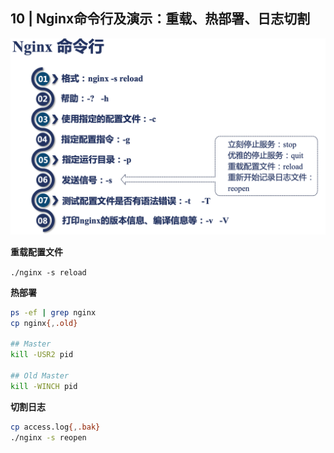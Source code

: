 ## 10 | Nginx命令行及演示：重载、热部署、日志切割

<img src="10.png" />


**重载配置文件**

`./nginx -s reload`

**热部署**

```bash
ps -ef | grep nginx
cp nginx{,.old}

## Master
kill -USR2 pid

## Old Master
kill -WINCH pid
```

**切割日志**

```bash
cp access.log{,.bak}
./nginx -s reopen
```